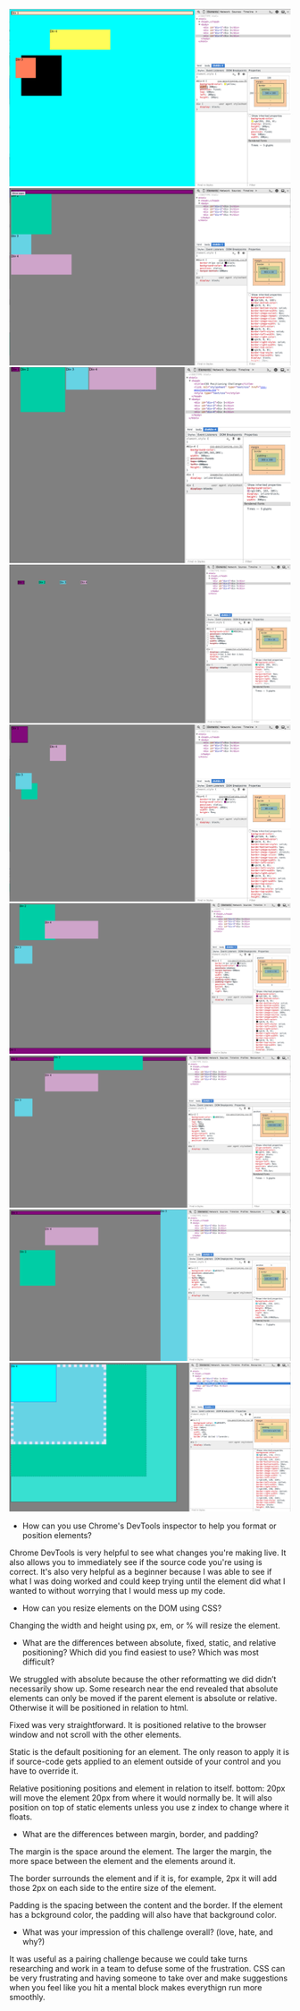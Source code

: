![1](imgs/3.4.1.png)
![2](imgs/3.4.2.png)
![3](imgs/3.4.3.png)
![4](imgs/3.4.4.png)
![5](imgs/3.4.5.png)
![6](imgs/3.4.6.png)
![7](imgs/3.4.7.png)
![8](imgs/3.4.8.png)
![9](imgs/3.4.9.png)


-	How can you use Chrome's DevTools inspector to help you format or position elements?

Chrome DevTools is very helpful to see what changes you're making live. It also allows you to immediately see if the source code you're using is correct. It's also very helpful as a beginner because I was able to see if what I was doing worked and could keep trying until the element did what I wanted to without worrying that I would mess up my code.

-	How can you resize elements on the DOM using CSS?

Changing the width and height using px, em, or % will resize the element.

- What are the differences between absolute, fixed, static, and relative positioning? Which did you find easiest to use? Which was most difficult?

We struggled with absolute because the other reformatting we did didn’t necessarily show up. Some research near the end revealed that absolute elements can only be moved if the parent element is absolute or relative. Otherwise it will be positioned in relation to html.

Fixed was very straightforward. It is positioned relative to the browser window and not scroll with the other elements.

Static is the default positioning for an element. The only reason to apply it is if source-code gets applied to an element outside of your control and you have to override it.

Relative positioning positions and element in relation to itself. bottom: 20px will move the element 20px from where it would normally be. It will also position on top of static elements unless you use z index to change where it floats.

-	What are the differences between margin, border, and padding?

The margin is the space around the element. The larger the margin, the more space between the element and the elements around it.

The border surrounds the element and if it is, for example, 2px it will add those 2px on each side to the entire size of the element.

Padding is the spacing between the content and the border. If the element has a bckground color, the padding will also have that background color.

-	What was your impression of this challenge overall? (love, hate, and why?)

It was useful as a pairing challenge because we could take turns researching and work in a team to defuse some of the frustration. CSS can be very frustrating and having someone to take over and make suggestions when you feel like you hit a mental block makes everythign run more smoothly.





